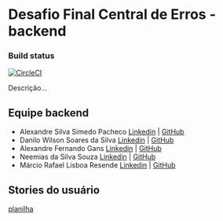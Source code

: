 # Desafio Final Central de Erros - backend

### Build status
[![CircleCI](https://circleci.com/gh/Codenation-Squad3/Desafio-Final-Central-de-Erros.svg?style=svg&circle-token=f7bd398169bf3df04de466667487edaecbf3ac34)](https://circleci.com/gh/Codenation-Squad3/Desafio-Final-Central-de-Erros)

Descrição...

## Equipe backend
* Alexandre Silva Simedo Pacheco [Linkedin](https://linkedin.com) | [GitHub](https://github.com)
* Danilo Wilson Soares da Silva [Linkedin](https://linkedin.com) | [GitHub](https://github.com)
* Alexandre Fernando Gans [Linkedin](https://www.linkedin.com/in/alexandregans/) | [GitHub](https://github.com/gans)
* Neemias da Silva Souza [Linkedin](https://linkedin.com) | [GitHub](https://github.com/Neemias-S)
* Márcio Rafael Lisboa Resende [Linkedin](https://linkedin.com) | [GitHub](https://github.com)


## Stories do usuário
[planilha](https://docs.google.com/spreadsheets/d/1uAfXOJKlHbWOtik5yWVzqu_JeFT1DIN1sJ4ihf19YlM/edit#gid=0)
